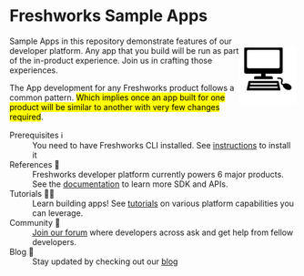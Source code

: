 # Freshworks Sample Apps

<img align="right" height=100 vspace=20 src='.github/assets/laptop.svg'>

Sample Apps in this repository demonstrate features of our developer platform. Any app that you build will be run as part of the in-product experience. Join us in crafting those experiences.

The App development for any Freshworks product follows a common pattern. <mark> Which implies once an app built for one product will be similar to another with very few changes required</mark>.

<dl>
  <dt>Prerequisites ℹ️</dt>
  <dd>You need to have Freshworks CLI installed. See <a href="https://community.developers.freshworks.com/t/what-are-the-prerequisites-to-install-the-freshworks-cli/234/2"> instructions</a> to install it </dd>
  <dt>References 📒</dt>
  <dd>Freshworks developer platform currently powers 6 major products. See the <a href="https://developers.freshworks.com/documentation">documentation</a> to learn more SDK and APIs.<dd>
  <dt>Tutorials 👩‍🏫</dt>
  <dd>Learn building apps! See <a href="https://developers.freshworks.com/tutorials/"> tutorials</a> on various platform capabilities you can leverage.</dd>
  <dt>Community 🏡 </dt>
  <dd><a href="https://community.developers.freshworks.com/">Join our forum</a> where developers across ask and get help from fellow developers.</dd>
  <dt>Blog 💼</dt>
  <dd>Stay updated by checking out our <a href="https://medium.com/freshworks-developer-blog">blog</a></dd>
</dl>

